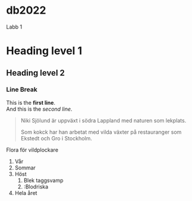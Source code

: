 # db2022
Labb 1

# Heading level 1

## Heading level 2

### Line Break

This is the **first line**.   
And this is the *second line*.

> Niki Sjölund är uppväxt i södra Lappland med naturen som lekplats. 
>
>Som kokck har han arbetat med vilda växter på restauranger som Ekstedt och Gro i Stockholm.

Flora för vildplockare
1. Vår
2. Sommar
3. Höst
	1. Blek taggsvamp
	2. :Blodriska
4. Hela året
